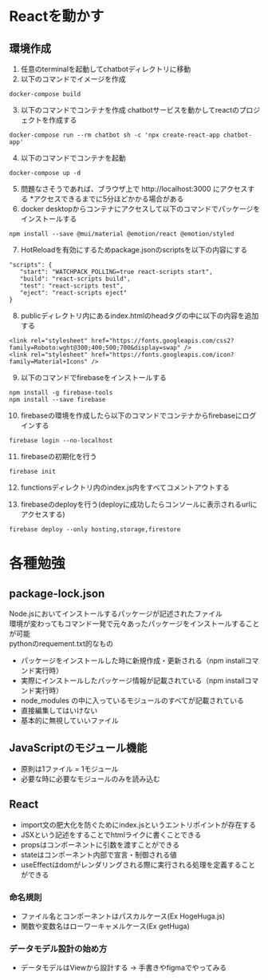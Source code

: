 # Reactを動かす
## 環境作成
1. 任意のterminalを起動してchatbotディレクトリに移動
2. 以下のコマンドでイメージを作成
```
docker-compose build
```

3. 以下のコマンドでコンテナを作成
chatbotサービスを動かしてreactのプロジェクトを作成する  
```
docker-compose run --rm chatbot sh -c 'npx create-react-app chatbot-app'
```

4. 以下のコマンドでコンテナを起動
```
docker-compose up -d
```

5. 問題なさそうであれば、ブラウザ上で http://localhost:3000 にアクセスする
   *アクセスできるまでに5分ほどかかる場合がある
6. docker desktopからコンテナにアクセスして以下のコマンドでパッケージをインストールする
```
npm install --save @mui/material @emotion/react @emotion/styled
```

7. HotReloadを有効にするためpackage.jsonのscriptsを以下の内容にする
```
"scripts": {
   "start": "WATCHPACK_POLLING=true react-scripts start",
   "build": "react-scripts build",
   "test": "react-scripts test",
   "eject": "react-scripts eject"
}
```

8. publicディレクトリ内にあるindex.htmlのheadタグの中に以下の内容を追加する
```
<link rel="stylesheet" href="https://fonts.googleapis.com/css2?family=Roboto:wght@300;400;500;700&display=swap" />
<link rel="stylesheet" href="https://fonts.googleapis.com/icon?family=Material+Icons" />
```

9. 以下のコマンドでfirebaseをインストールする
```
npm install -g firebase-tools
npm install --save firebase
```

10. firebaseの環境を作成したら以下のコマンドでコンテナからfirebaseにログインする
```
firebase login --no-localhost
```

11. firebaseの初期化を行う
```
firebase init
```

12. functionsディレクトリ内のindex.js内をすべてコメントアウトする

13. firebaseのdeployを行う(deployに成功したらコンソールに表示されるurlにアクセスする)
```
firebase deploy --only hosting,storage,firestore
```
# 各種勉強
## package-lock.json
Node.jsにおいてインストールするパッケージが記述されたファイル  
環境が変わってもコマンド一発で元々あったパッケージをインストールすることが可能  
pythonのrequement.txt的なもの  
- パッケージをインストールした時に新規作成・更新される（npm installコマンド実行時）
- 実際にインストールしたパッケージ情報が記載されている（npm installコマンド実行時）
- node_modules の中に入っているモジュールのすべてが記載されている
- 直接編集してはいけない
- 基本的に無視していいファイル

## JavaScriptのモジュール機能
- 原則は1ファイル = 1モジュール
- 必要な時に必要なモジュールのみを読み込む
## React
- import文の肥大化を防ぐためにindex.jsというエントリポイントが存在する
- JSXという記述をすることでhtmlライクに書くことできる
- propsはコンポーネントに引数を渡すことができる
- stateはコンポーネント内部で宣言・制御される値
- useEffectはdomがレンダリングされる際に実行される処理を定義することができる
### 命名規則
- ファイル名とコンポーネントはパスカルケース(Ex HogeHuga.js)  
- 関数や変数名はローワーキャメルケース(Ex getHuga)
### データモデル設計の始め方
- データモデルはViewから設計する -> 手書きやfigmaでやってみる